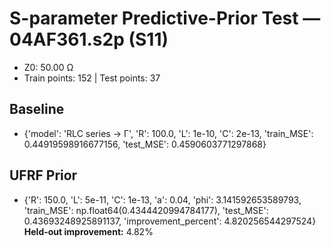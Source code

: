 # S-parameter Predictive-Prior Test — 04AF361.s2p (S11)
- Z0: 50.00 Ω
- Train points: 152  |  Test points: 37

## Baseline
- {'model': 'RLC series -> Γ', 'R': 100.0, 'L': 1e-10, 'C': 2e-13, 'train_MSE': 0.44919598916677156, 'test_MSE': 0.4590603771297868}

## UFRF Prior
- {'R': 150.0, 'L': 5e-11, 'C': 1e-13, 'a': 0.04, 'phi': 3.141592653589793, 'train_MSE': np.float64(0.4344420994784177), 'test_MSE': 0.43693248925891137, 'improvement_percent': 4.820256544297524}
**Held-out improvement:** 4.82%
